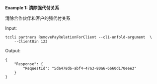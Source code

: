 **Example 1: 清除强代付关系**

清除合作伙伴和客户的强代付关系

Input: 

```
tccli partners RemovePayRelationForClient --cli-unfold-argument  \
    --ClientUin 123
```

Output: 
```
{
    "Response": {
        "RequestId": "5da478d6-abf4-47a3-80a6-6660d170eee3"
    }
}
```

